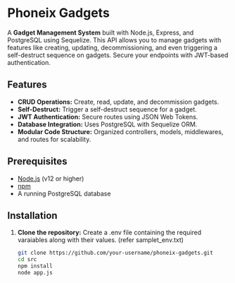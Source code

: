 # Phoneix Gadgets

A **Gadget Management System** built with Node.js, Express, and PostgreSQL using Sequelize. This API allows you to manage gadgets with features like creating, updating, decommissioning, and even triggering a self-destruct sequence on gadgets. Secure your endpoints with JWT-based authentication.

## Features

- **CRUD Operations:** Create, read, update, and decommission gadgets.
- **Self-Destruct:** Trigger a self-destruct sequence for a gadget.
- **JWT Authentication:** Secure routes using JSON Web Tokens.
- **Database Integration:** Uses PostgreSQL with Sequelize ORM.
- **Modular Code Structure:** Organized controllers, models, middlewares, and routes for scalability.

## Prerequisites

- [Node.js](https://nodejs.org/) (v12 or higher)
- [npm](https://www.npmjs.com/)
- A running PostgreSQL database

## Installation

1. **Clone the repository:**
   Create a .env file containing the required varaiables along with their values. (refer samplet_env.txt)

   ```bash
   git clone https://github.com/your-username/phoneix-gadgets.git
   cd src
   npm install
   node app.js
